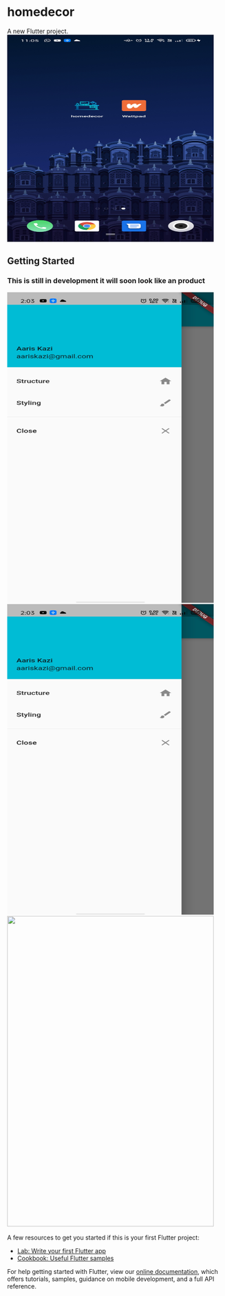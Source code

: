 # homedecor

A new Flutter project.
<img src="https://github.com/Aaris-Kazi/Home-decors-By-Flutters/blob/master/home-icon.jpg" width=480  height=480>
## Getting Started

### This is still in development it will soon look like an product 
<img src="https://github.com/Aaris-Kazi/Home-decors-By-Flutters/blob/master/Drawer.jpg" width=480  height=720><img src="https://github.com/Aaris-Kazi/Home-decors-By-Flutters/blob/master/Drawer.jpg" width=480  height=720><img src="https://github.com/Aaris-Kazi/Home-decors-By-Flutters/blob/master/workspace.jpg" width=480  height=720>    

A few resources to get you started if this is your first Flutter project:

- [Lab: Write your first Flutter app](https://flutter.dev/docs/get-started/codelab)
- [Cookbook: Useful Flutter samples](https://flutter.dev/docs/cookbook)

For help getting started with Flutter, view our
[online documentation](https://flutter.dev/docs), which offers tutorials,
samples, guidance on mobile development, and a full API reference.
